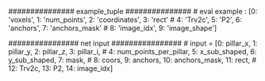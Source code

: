 

###############
example_tuple
###############
    # eval example : [0: 'voxels', 1: 'num_points', 2: 'coordinates', 3: 'rect'
    #                 4: 'Trv2c', 5: 'P2', 6: 'anchors', 7: 'anchors_mask'
    #                 8: 'image_idx', 9: 'image_shape']


################
net input 
################
    # input = [0: pillar_x, 1: pillar_y, 2: pillar_z, 3: pillar_i,
    #          4: num_points_per_pillar, 5: x_sub_shaped, 6: y_sub_shaped, 7: mask,
    #          8: coors, 9: anchors, 10: anchors_mask, 11: rect,
    #          12: Trv2c, 13: P2, 14: image_idx]
